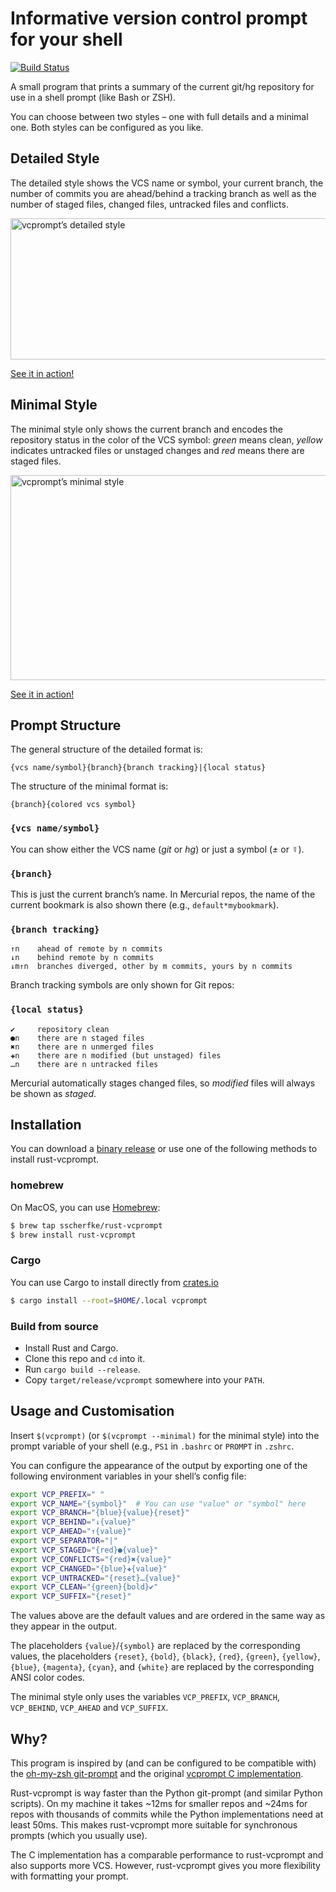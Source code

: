 Informative version control prompt for your shell
=================================================

[![Build Status](https://travis-ci.org/sscherfke/rust-vcprompt.svg?branch=master)](https://travis-ci.org/sscherfke/rust-vcprompt)

A small program that prints a summary of the current git/hg repository for use
in a shell prompt (like Bash or ZSH).

You can choose between two styles – one with full details and a minimal one.
Both styles can be configured as you like.


## Detailed Style

The detailed style shows the VCS name or symbol, your current branch, the
number of commits you are ahead/behind a tracking branch as well as the number
of staged files, changed files, untracked files and conflicts.

<img src="vcprompt-detailed.png" width="602" height="226" alt="vcprompt’s detailed style">

[See it in action!](https://asciinema.org/a/126175)


## Minimal Style

The minimal style only shows the current branch and encodes the repository
status in the color of the VCS symbol: *green* means clean, *yellow* indicates
untracked files or unstaged changes and *red* means there are staged files.

<img src="vcprompt-minimal.png" width="602" height="328" alt="vcprompt’s minimal style">

[See it in action!](https://asciinema.org/a/126176)


## Prompt Structure

The general structure of the detailed format is:
```
{vcs name/symbol}{branch}{branch tracking}|{local status}
```
The structure of the minimal format is:
```
{branch}{colored vcs symbol}
```

### `{vcs name/symbol}`

You can show either the VCS name (*git* or *hg*) or just a symbol (*±* or
*☿*).

### `{branch}`

This is just the current branch’s name.  In Mercurial repos, the name of the
current bookmark is also shown there (e.g., `default*mybookmark`).

### `{branch tracking}`

```
↑n    ahead of remote by n commits
↓n    behind remote by n commits
↓m↑n  branches diverged, other by m commits, yours by n commits
```

Branch tracking symbols are only shown for Git repos:

### `{local status}`

```
✔     repository clean
●n    there are n staged files
✖n    there are n unmerged files
✚n    there are n modified (but unstaged) files
…n    there are n untracked files
```

Mercurial automatically stages changed files, so *modified* files will always
be shown as *staged*.

## Installation

You can download a [binary
release](https://github.com/sscherfke/rust-vcprompt/releases) or use one of the
following methods to install rust-vcprompt.

### homebrew

On MacOS, you can use [Homebrew](https://brew.sh):

```bash
$ brew tap sscherfke/rust-vcprompt
$ brew install rust-vcprompt
```

### Cargo

You can use Cargo to install directly from [crates.io](https://crates.io)

```bash
$ cargo install --root=$HOME/.local vcprompt
```

### Build from source

- Install Rust and Cargo.
- Clone this repo and `cd` into it.
- Run `cargo build --release`.
- Copy `target/release/vcprompt` somewhere into your `PATH`.


## Usage and Customisation

Insert `$(vcprompt)` (or `$(vcprompt --minimal)` for the minimal style) into
the prompt variable of your shell (e.g., `PS1` in `.bashrc` or `PROMPT` in
`.zshrc`.

You can configure the appearance of the output by exporting one of the
following environment variables in your shell’s config file:

```bash
export VCP_PREFIX=" "
export VCP_NAME="{symbol}"  # You can use "value" or "symbol" here
export VCP_BRANCH="{blue}{value}{reset}"
export VCP_BEHIND="↓{value}"
export VCP_AHEAD="↑{value}"
export VCP_SEPARATOR="|"
export VCP_STAGED="{red}●{value}"
export VCP_CONFLICTS="{red}✖{value}"
export VCP_CHANGED="{blue}✚{value}"
export VCP_UNTRACKED="{reset}…{value}"
export VCP_CLEAN="{green}{bold}✔"
export VCP_SUFFIX="{reset}"
```

The values above are the default values and are ordered in the same
way as they appear in the output.

The placeholders `{value}`/`{symbol}` are replaced by the corresponding values,
the placeholders `{reset}`, `{bold}`, `{black}`, `{red}`, `{green}`,
`{yellow}`, `{blue}`, `{magenta}`, `{cyan}`, and `{white}` are replaced by the
corresponding ANSI color codes.

The minimal style only uses the variables `VCP_PREFIX`, `VCP_BRANCH`,
`VCP_BEHIND`, `VCP_AHEAD` and `VCP_SUFFIX`.


## Why?

This program is inspired by (and can be configured to be compatible with) the
[oh-my-zsh
git-prompt](https://github.com/robbyrussell/oh-my-zsh/tree/master/plugins/git-prompt)
and the original [vcprompt
C implementation](https://bitbucket.org/gward/vcprompt).

Rust-vcprompt is way faster than the Python git-prompt (and similar Python
scripts).  On my machine it takes ~12ms for smaller repos and ~24ms for repos
with thousands of commits while the Python implementations need at least 50ms.
This makes rust-vcprompt more suitable for synchronous prompts (which you
usually use).

The C implementation has a comparable performance to rust-vcprompt and also
supports more VCS.  However, rust-vcprompt gives you more flexibility with
formatting your prompt.
